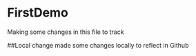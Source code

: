 # FirstDemo
  Making some changes in this file to track
  
  ##Local change
  made some changes locally to reflect in Github
